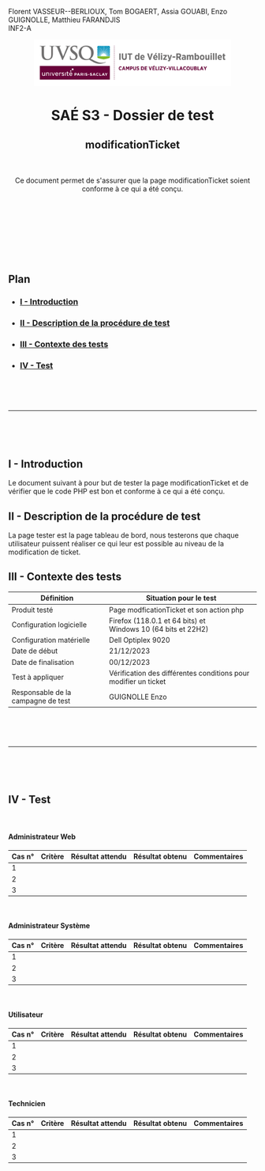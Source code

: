 Florent VASSEUR--BERLIOUX, Tom BOGAERT, Assia GOUABI, Enzo GUIGNOLLE, Matthieu FARANDJIS<br>
INF2-A

<div align="center">
<img height="95" width="400" src="../img/IUT_Velizy_Villacoublay_logo_2020_ecran.png" title="logo uvsq vélizy"/>

# SAÉ S3 - Dossier de test
## modificationTicket

<br><br>
Ce document permet de s'assurer que la page modificationTicket soient conforme à ce qui a été conçu.

</div>

<br><br><br><br><br><br><br>

## Plan
- ### [I - Introduction](#I)
- ### [II - Description de la procédure de test](#II)
- ### [III - Contexte des tests](#III)
- ### [IV - Test](#IV)

<br><br><br>

----------

<br><br><br>

## <a name="I"></a>I - Introduction

Le document suivant à pour but de tester la page modificationTicket et de vérifier que le code PHP est bon et conforme à ce qui a été conçu.
<br>

## <a name="II"></a>II - Description de la procédure de test

La page tester est la page tableau de bord, nous testerons que chaque utilisateur puissent réaliser ce qui leur est possible au niveau de la modification de ticket.
<br>

## <a name="III"></a>III - Contexte des tests

| Définition                         | Situation pour le test                                           |
|------------------------------------|------------------------------------------------------------------|
| Produit testé                      | Page modficationTicket et son action php                         |
| Configuration logicielle           | Firefox (118.0.1 et 64 bits) et<br/>Windows 10 (64 bits et 22H2) |
| Configuration matérielle           | Dell Optiplex 9020                                               |
| Date de début                      | 21/12/2023                                                       |
| Date de finalisation               | 00/12/2023                                                       |
| Test à appliquer                   | Vérification des différentes conditions pour modifier un ticket  |
| Responsable de la campagne de test | GUIGNOLLE Enzo                                                   |

<br><br><br>

----------

<br><br><br>

## <a name="IV"></a>IV - Test

<br>

#### <a name="b1"></a>Administrateur Web

| Cas n° | Critère | Résultat attendu | Résultat obtenu | Commentaires |
|:-------|---------|------------------|-----------------|--------------|
| 1      |         |                  |                 |              |
| 2      |         |                  |                 |              |
| 3      |         |                  |                 |              |

<br>

#### <a name="b2"></a>Administrateur Système

| Cas n° | Critère | Résultat attendu | Résultat obtenu | Commentaires |
|:-------|---------|------------------|-----------------|--------------|
| 1      |         |                  |                 |              |
| 2      |         |                  |                 |              |
| 3      |         |                  |                 |              |

<br>

#### <a name="b3"></a>Utilisateur

| Cas n° | Critère | Résultat attendu | Résultat obtenu | Commentaires |
|:-------|---------|------------------|-----------------|--------------|
| 1      |         |                  |                 |              |
| 2      |         |                  |                 |              |
| 3      |         |                  |                 |              |

<br>

#### <a name="b4"></a>Technicien

| Cas n° | Critère | Résultat attendu | Résultat obtenu | Commentaires |
|:-------|---------|------------------|-----------------|--------------|
| 1      |         |                  |                 |              |
| 2      |         |                  |                 |              |
| 3      |         |                  |                 |              |